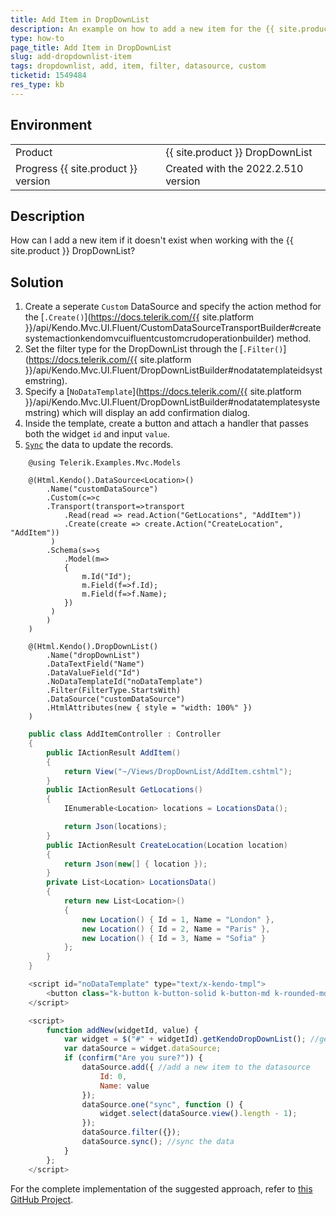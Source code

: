 ```yaml
---
title: Add Item in DropDownList
description: An example on how to add a new item for the {{ site.product }} DropDownList.
type: how-to
page_title: Add Item in DropDownList
slug: add-dropdownlist-item
tags: dropdownlist, add, item, filter, datasource, custom
ticketid: 1549484
res_type: kb
---
```


## Environment

<table>
 <tr>
  <td>Product</td>
  <td>{{ site.product }} DropDownList</td>
 </tr>
 <tr>
  <td>Progress {{ site.product }} version</td>
  <td>Created with the 2022.2.510 version</td>
 </tr>
</table>

## Description

How can I add a new item if it doesn't exist when working with the {{ site.product }} DropDownList?

## Solution

1. Create a seperate `Custom` DataSource and specify the action method for the [`.Create()`](https://docs.telerik.com/{{ site.platform }}/api/Kendo.Mvc.UI.Fluent/CustomDataSourceTransportBuilder#createsystemactionkendomvcuifluentcustomcrudoperationbuilder) method.
1. Set the filter type for the DropDownList through the [`.Filter()`](https://docs.telerik.com/{{ site.platform }}/api/Kendo.Mvc.UI.Fluent/DropDownListBuilder#nodatatemplateidsystemstring).
1. Specify a [`NoDataTemplate`](https://docs.telerik.com/{{ site.platform }}/api/Kendo.Mvc.UI.Fluent/DropDownListBuilder#nodatatemplatesystemstring) which will display an add confirmation dialog. 
1. Inside the template, create a button and attach a handler that passes both the widget `id` and input `value`.
1. [`Sync`](https://docs.telerik.com/kendo-ui/api/javascript/data/datasource/events/sync) the data to update the records.

```Index.cshtml
    @using Telerik.Examples.Mvc.Models

    @(Html.Kendo().DataSource<Location>()
        .Name("customDataSource")
        .Custom(c=>c
        .Transport(transport=>transport
            .Read(read => read.Action("GetLocations", "AddItem"))
            .Create(create => create.Action("CreateLocation", "AddItem"))
         )
        .Schema(s=>s
            .Model(m=>
            {
                m.Id("Id");
                m.Field(f=>f.Id);
                m.Field(f=>f.Name);
            })
         )
        )
    )

    @(Html.Kendo().DropDownList()
        .Name("dropDownList")
        .DataTextField("Name")
        .DataValueField("Id")
        .NoDataTemplateId("noDataTemplate")
        .Filter(FilterType.StartsWith)
        .DataSource("customDataSource")
        .HtmlAttributes(new { style = "width: 100%" })
    )
```
```Controller.cs
    public class AddItemController : Controller
    {
        public IActionResult AddItem()
        {
            return View("~/Views/DropDownList/AddItem.cshtml");
        }
        public IActionResult GetLocations()
        {
            IEnumerable<Location> locations = LocationsData();

            return Json(locations);
        }
        public IActionResult CreateLocation(Location location)
        {
            return Json(new[] { location });
        }
        private List<Location> LocationsData()
        {
            return new List<Location>()
            {
                new Location() { Id = 1, Name = "London" },
                new Location() { Id = 2, Name = "Paris" },
                new Location() { Id = 3, Name = "Sofia" }
            };
        }
    }
```
```Script.js
    <script id="noDataTemplate" type="text/x-kendo-tmpl">
        <button class="k-button k-button-solid k-button-md k-rounded-md k-button-solid-base" onclick="addNew('#: instance.element[0].   id #', '#: instance.filterInput.val() #')">Add new item</button>
    </script>

    <script>
        function addNew(widgetId, value) {
            var widget = $("#" + widgetId).getKendoDropDownList(); //get the reference of the dropdownlist
            var dataSource = widget.dataSource;
            if (confirm("Are you sure?")) {
                dataSource.add({ //add a new item to the datasource
                    Id: 0,
                    Name: value
                });
                dataSource.one("sync", function () {
                    widget.select(dataSource.view().length - 1);
                });
                dataSource.filter({});
                dataSource.sync(); //sync the data
            }
        };
    </script> 
```

For the complete implementation of the suggested approach, refer to [this GitHub Project](https://github.com/telerik/ui-for-aspnet-core-examples/blob/master/Telerik.Examples.Mvc/Telerik.Examples.Mvc/Views/DropDownList/AddItem.cshtml).